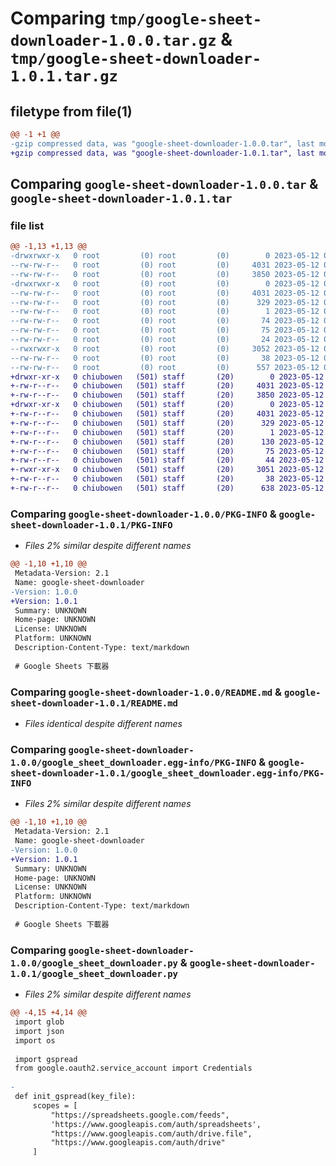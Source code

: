 # Comparing `tmp/google-sheet-downloader-1.0.0.tar.gz` & `tmp/google-sheet-downloader-1.0.1.tar.gz`

## filetype from file(1)

```diff
@@ -1 +1 @@
-gzip compressed data, was "google-sheet-downloader-1.0.0.tar", last modified: Fri May 12 07:13:42 2023, max compression
+gzip compressed data, was "google-sheet-downloader-1.0.1.tar", last modified: Fri May 12 07:15:36 2023, max compression
```

## Comparing `google-sheet-downloader-1.0.0.tar` & `google-sheet-downloader-1.0.1.tar`

### file list

```diff
@@ -1,13 +1,13 @@
-drwxrwxr-x   0 root         (0) root         (0)        0 2023-05-12 07:13:42.176627 google-sheet-downloader-1.0.0/
--rw-rw-r--   0 root         (0) root         (0)     4031 2023-05-12 07:13:42.176155 google-sheet-downloader-1.0.0/PKG-INFO
--rw-rw-r--   0 root         (0) root         (0)     3850 2023-05-12 07:13:30.000000 google-sheet-downloader-1.0.0/README.md
-drwxrwxr-x   0 root         (0) root         (0)        0 2023-05-12 07:13:42.093316 google-sheet-downloader-1.0.0/google_sheet_downloader.egg-info/
--rw-rw-r--   0 root         (0) root         (0)     4031 2023-05-12 07:13:40.000000 google-sheet-downloader-1.0.0/google_sheet_downloader.egg-info/PKG-INFO
--rw-rw-r--   0 root         (0) root         (0)      329 2023-05-12 07:13:41.000000 google-sheet-downloader-1.0.0/google_sheet_downloader.egg-info/SOURCES.txt
--rw-rw-r--   0 root         (0) root         (0)        1 2023-05-12 07:13:40.000000 google-sheet-downloader-1.0.0/google_sheet_downloader.egg-info/dependency_links.txt
--rw-rw-r--   0 root         (0) root         (0)       74 2023-05-12 07:13:40.000000 google-sheet-downloader-1.0.0/google_sheet_downloader.egg-info/entry_points.txt
--rw-rw-r--   0 root         (0) root         (0)       75 2023-05-12 07:13:40.000000 google-sheet-downloader-1.0.0/google_sheet_downloader.egg-info/requires.txt
--rw-rw-r--   0 root         (0) root         (0)       24 2023-05-12 07:13:40.000000 google-sheet-downloader-1.0.0/google_sheet_downloader.egg-info/top_level.txt
--rwxrwxr-x   0 root         (0) root         (0)     3052 2023-05-12 07:13:30.000000 google-sheet-downloader-1.0.0/google_sheet_downloader.py
--rw-rw-r--   0 root         (0) root         (0)       38 2023-05-12 07:13:42.176700 google-sheet-downloader-1.0.0/setup.cfg
--rw-rw-r--   0 root         (0) root         (0)      557 2023-05-12 07:13:30.000000 google-sheet-downloader-1.0.0/setup.py
+drwxr-xr-x   0 chiubowen   (501) staff       (20)        0 2023-05-12 07:15:36.470198 google-sheet-downloader-1.0.1/
+-rw-r--r--   0 chiubowen   (501) staff       (20)     4031 2023-05-12 07:15:36.470100 google-sheet-downloader-1.0.1/PKG-INFO
+-rw-r--r--   0 chiubowen   (501) staff       (20)     3850 2023-05-12 07:15:36.000000 google-sheet-downloader-1.0.1/README.md
+drwxr-xr-x   0 chiubowen   (501) staff       (20)        0 2023-05-12 07:15:36.469937 google-sheet-downloader-1.0.1/google_sheet_downloader.egg-info/
+-rw-r--r--   0 chiubowen   (501) staff       (20)     4031 2023-05-12 07:15:36.000000 google-sheet-downloader-1.0.1/google_sheet_downloader.egg-info/PKG-INFO
+-rw-r--r--   0 chiubowen   (501) staff       (20)      329 2023-05-12 07:15:36.000000 google-sheet-downloader-1.0.1/google_sheet_downloader.egg-info/SOURCES.txt
+-rw-r--r--   0 chiubowen   (501) staff       (20)        1 2023-05-12 07:15:36.000000 google-sheet-downloader-1.0.1/google_sheet_downloader.egg-info/dependency_links.txt
+-rw-r--r--   0 chiubowen   (501) staff       (20)      130 2023-05-12 07:15:36.000000 google-sheet-downloader-1.0.1/google_sheet_downloader.egg-info/entry_points.txt
+-rw-r--r--   0 chiubowen   (501) staff       (20)       75 2023-05-12 07:15:36.000000 google-sheet-downloader-1.0.1/google_sheet_downloader.egg-info/requires.txt
+-rw-r--r--   0 chiubowen   (501) staff       (20)       44 2023-05-12 07:15:36.000000 google-sheet-downloader-1.0.1/google_sheet_downloader.egg-info/top_level.txt
+-rwxr-xr-x   0 chiubowen   (501) staff       (20)     3051 2023-05-12 07:15:36.000000 google-sheet-downloader-1.0.1/google_sheet_downloader.py
+-rw-r--r--   0 chiubowen   (501) staff       (20)       38 2023-05-12 07:15:36.470230 google-sheet-downloader-1.0.1/setup.cfg
+-rw-r--r--   0 chiubowen   (501) staff       (20)      638 2023-05-12 07:15:36.000000 google-sheet-downloader-1.0.1/setup.py
```

### Comparing `google-sheet-downloader-1.0.0/PKG-INFO` & `google-sheet-downloader-1.0.1/PKG-INFO`

 * *Files 2% similar despite different names*

```diff
@@ -1,10 +1,10 @@
 Metadata-Version: 2.1
 Name: google-sheet-downloader
-Version: 1.0.0
+Version: 1.0.1
 Summary: UNKNOWN
 Home-page: UNKNOWN
 License: UNKNOWN
 Platform: UNKNOWN
 Description-Content-Type: text/markdown
 
 # Google Sheets 下載器
```

### Comparing `google-sheet-downloader-1.0.0/README.md` & `google-sheet-downloader-1.0.1/README.md`

 * *Files identical despite different names*

### Comparing `google-sheet-downloader-1.0.0/google_sheet_downloader.egg-info/PKG-INFO` & `google-sheet-downloader-1.0.1/google_sheet_downloader.egg-info/PKG-INFO`

 * *Files 2% similar despite different names*

```diff
@@ -1,10 +1,10 @@
 Metadata-Version: 2.1
 Name: google-sheet-downloader
-Version: 1.0.0
+Version: 1.0.1
 Summary: UNKNOWN
 Home-page: UNKNOWN
 License: UNKNOWN
 Platform: UNKNOWN
 Description-Content-Type: text/markdown
 
 # Google Sheets 下載器
```

### Comparing `google-sheet-downloader-1.0.0/google_sheet_downloader.py` & `google-sheet-downloader-1.0.1/google_sheet_downloader.py`

 * *Files 2% similar despite different names*

```diff
@@ -4,15 +4,14 @@
 import glob
 import json
 import os
 
 import gspread
 from google.oauth2.service_account import Credentials
 
-
 def init_gspread(key_file):
     scopes = [
         "https://spreadsheets.google.com/feeds",
         'https://www.googleapis.com/auth/spreadsheets',
         "https://www.googleapis.com/auth/drive.file",
         "https://www.googleapis.com/auth/drive"
     ]
```

